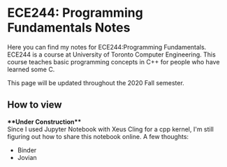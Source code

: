 # ECE244: Programming Fundamentals Notes
Here you can find my notes for ECE244:Programming Fundamentals. ECE244 is a course at University of Toronto Computer Engineering. This course teaches basic programming concepts in C++ for people who have learned some C.  

This page will be updated throughout the 2020 Fall semester.

## How to view
**\*\*Under Construction\*\***  
Since I used Jupyter Notebook with Xeus Cling for a cpp kernel, I'm still figuring out how to share this notebook online.
A few thoughts:
- Binder
- Jovian
